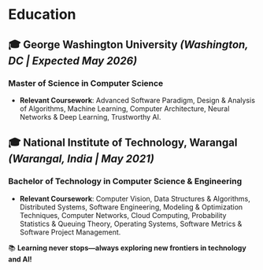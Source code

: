 # Education

## 🎓 **George Washington University** *(Washington, DC | Expected May 2026)*  
### **Master of Science in Computer Science**  
- **Relevant Coursework**: Advanced Software Paradigm, Design & Analysis of Algorithms, Machine Learning, Computer Architecture, Neural Networks & Deep Learning, Trustworthy AI.  

## 🎓 **National Institute of Technology, Warangal** *(Warangal, India | May 2021)*  
### **Bachelor of Technology in Computer Science & Engineering**  
- **Relevant Coursework**: Computer Vision, Data Structures & Algorithms, Distributed Systems, Software Engineering, Modeling & Optimization Techniques, Computer Networks, Cloud Computing, Probability Statistics & Queuing Theory, Operating Systems, Software Metrics & Software Project Management.  

📚 **Learning never stops—always exploring new frontiers in technology and AI!**